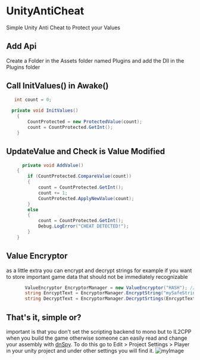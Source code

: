 # UnityAntiCheat
Simple Unity Anti Cheat to Protect your Values

## Add Api
Create a Folder in the Assets folder named Plugins and add the Dll in the Plugins folder

## Call InitValues() in Awake()
```csharp
   int count = 0;
   
  private void InitValues()
    {
        CountProtected = new ProtectedValue(count);
        count = CountProtected.GetInt();
    }
 ```
 
 ## UpdateValue and Check is Value Modified
```csharp
      private void AddValue()
    {
        if (CountProtected.CompareValue(count))
        {
            count = CountProtected.GetInt();
            count += 1;
            CountProtected.ApplyNewValue(count);
        }
        else
        {
            count = CountProtected.GetInt();
            Debug.LogError("CHEAT DETECTED!");
        }
    }
 ```

## Value Encryptor
as a little extra you can encrypt and decrypt strings for example if you want to store important game data that should not be immediately recognizable
```csharp
       ValueEncryptor EncryptorManager = new ValueEncryptor("HASH"); // Create The ValueEncryptor with a Hash example: !7xbaZW92a@
       string EnrcyptText = EncryptorManager.EncryptString("mySafeString"); // Encrypt the value "mySafeString";    
       string DecryptText = EncryptorManager.DecryptSrtings(EnrcyptText); // And Decrypt the Encrypt Value 
 ```
  ## That's it, simple or?
 important is that you don't set the scripting backend to mono but to IL2CPP when you build the game otherwise someone can easily read and change your assembly with [dnSpy](https://github.com/dnSpy/dnSpy).
To do this go to Edit > Project Settings > Player in your unity project and under other settings you will find it. 
![myImage](https://media.giphy.com/media/XRB1uf2F9bGOA/giphy.gif)
